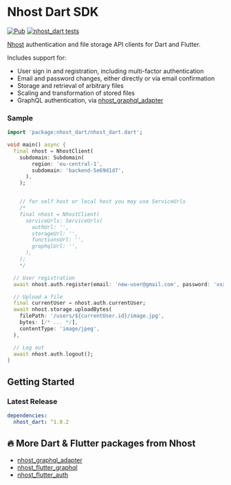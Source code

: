 # Nhost Dart SDK

[![Pub](https://img.shields.io/pub/v/nhost_dart)](https://pub.dev/packages/nhost_dart)
[![nhost_dart tests](https://github.com/nhost/nhost-dart/actions/workflows/test.nhost_dart.yaml/badge.svg)](https://github.com/nhost/nhost-dart/actions/workflows/test.nhost_dart.yaml)

[Nhost](https://nhost.io) authentication and file storage API clients for Dart
and Flutter.

Includes support for:

- User sign in and registration, including multi-factor authentication
- Email and password changes, either directly or via email confirmation
- Storage and retrieval of arbitrary files
- Scaling and transformation of stored files
- GraphQL authentication, via
  [nhost_graphql_adapter](https://pub.dev/packages/nhost_graphql_adapter)

### Sample

```dart
import 'package:nhost_dart/nhost_dart.dart';

void main() async {
  final nhost = NhostClient(
    subdomain: Subdomain(
        region: 'eu-central-1',
        subdomain: 'backend-5e69d1d7',
      ),
    );


    // for self host or local host you may use ServiceUrls
    /*
    final nhost = NhostClient(
      serviceUrls: ServiceUrls(
        authUrl: '',
        storageUrl: '',
        functionsUrl: '',
        graphqlUrl: '',
      ),
    );
    */

  // User registration
  await nhost.auth.register(email: 'new-user@gmail.com', password: 'xxxxx');

  // Upload a file
  final currentUser = nhost.auth.currentUser;
  await nhost.storage.uploadBytes(
    filePath: '/users/${currentUser.id}/image.jpg',
    bytes: [/* ... */],
    contentType: 'image/jpeg',
  ),

  // Log out
  await nhost.auth.logout();
}
```

## Getting Started

### Latest Release

```yaml
dependencies:
  nhost_dart: ^1.0.2
```

## 🔥 More Dart & Flutter packages from Nhost

- [nhost_graphql_adapter](https://pub.dev/packages/nhost_graphql_adapter)
- [nhost_flutter_graphql](https://pub.dev/packages/nhost_flutter_graphql)
- [nhost_flutter_auth](https://pub.dev/packages/nhost_flutter_auth)
